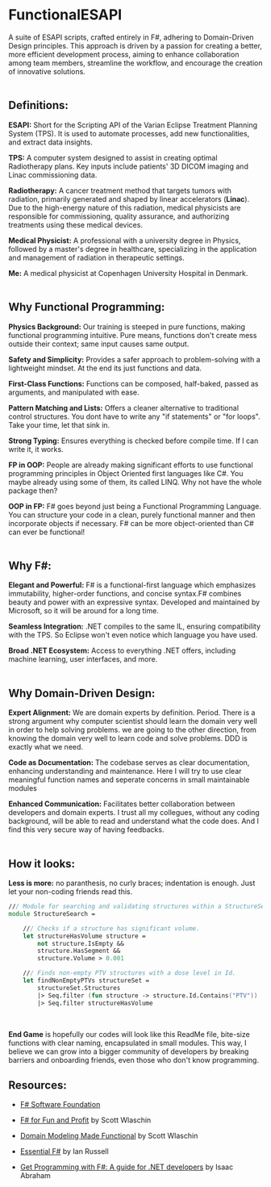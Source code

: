 # FunctionalESAPI

A suite of ESAPI scripts, crafted entirely in F#, adhering to Domain-Driven Design principles. This approach is driven by a passion for creating a better, more efficient development process, aiming to enhance collaboration among team members, streamline the workflow, and encourage the creation of innovative solutions.
<br><br>

## Definitions:

**ESAPI:** Short for the Scripting API of the Varian Eclipse Treatment Planning System (TPS). It is used to automate processes, add new functionalities, and extract data insights.

**TPS:** A computer system designed to assist in creating optimal Radiotherapy plans. Key inputs include patients' 3D DICOM imaging and Linac commissioning data.

**Radiotherapy:** A cancer treatment method that targets tumors with radiation, primarily generated and shaped by linear accelerators (**Linac**). Due to the high-energy nature of this radiation, medical physicists are responsible for commissioning, quality assurance, and authorizing treatments using these medical devices.

**Medical Physicist:** A professional with a university degree in Physics, followed by a master's degree in healthcare, specializing in the application and management of radiation in therapeutic settings.

**Me:** A medical physicist at Copenhagen University Hospital in Denmark. 
<br><br>

## Why Functional Programming:

**Physics Background:** Our training is steeped in pure functions, making functional programming intuitive. Pure means, functions don't create mess outside their context; same input causes same output. 

**Safety and Simplicity:** Provides a safer approach to problem-solving with a lightweight mindset. At the end its just functions and data.

**First-Class Functions:** Functions can be composed, half-baked, passed as arguments, and manipulated with ease.

**Pattern Matching and Lists:** Offers a cleaner alternative to traditional control structures. You dont have to write any "if statements" or "for loops". Take your time, let that sink in. 

**Strong Typing:** Ensures everything is checked before compile time. If I can write it, it works.

**FP in OOP:** People are already making significant efforts to use functional programming principles in Object Oriented first languages like C#. You maybe already using some of them, its called LINQ. Why not have the whole package then?

**OOP in FP:** F# goes beyond just being a Functional Programming Language. You can structure your code in a clean, purely functional manner and then incorporate objects if necessary. F# can be more object-oriented than C# can ever be functional!
<br><br>

## Why F#:

**Elegant and Powerful:** F# is a functional-first language which emphasizes immutability, higher-order functions, and concise syntax.F# combines beauty and power with an expressive syntax. Developed and maintained by Microsoft, so it will be around for a long time.

**Seamless Integration:** .NET compiles to the same IL, ensuring compatibility with the TPS. So Eclipse won't even notice which language you have used.

**Broad .NET Ecosystem:** Access to everything .NET offers, including machine learning, user interfaces, and more.
<br><br>

## Why Domain-Driven Design:

**Expert Alignment:** We are domain experts by definition. Period. There is a strong argument why computer scientist should learn the domain very well in order to help solving problems. we are going to the other direction, from knowing the domain very well to learn code and solve problems. DDD is exactly what we need.

**Code as Documentation:** The codebase serves as clear documentation, enhancing understanding and maintenance. Here I will try to use clear meaningful function names and seperate concerns in small maintainable modules

**Enhanced Communication:** Facilitates better collaboration between developers and domain experts. I trust all my collegues, without any coding background, will be able to read and understand what the code does. And I find this very secure way of having feedbacks.
<br><br> 

## How it looks:

**Less is more:** no paranthesis, no curly braces; indentation is enough. Just let your non-coding friends read this. 

```fsharp
/// Module for searching and validating structures within a StructureSet.
module StructureSearch =

    /// Checks if a structure has significant volume.
    let structureHasVolume structure = 
        not structure.IsEmpty && 
        structure.HasSegment &&
        structure.Volume > 0.001

    /// Finds non-empty PTV structures with a dose level in Id.
    let findNonEmptyPTVs structureSet =
        structureSet.Structures
        |> Seq.filter (fun structure -> structure.Id.Contains("PTV"))
        |> Seq.filter structureHasVolume
```
<br>

**End Game** is hopefully our codes will look like this ReadMe file, bite-size functions with clear naming, encapsulated in small modules. This way, I believe we can grow into a bigger community of developers by breaking barriers and onboarding friends, even those who don't know programming.
<br> 

## Resources:

- [F# Software Foundation](https://fsharp.org/)

- [F# for Fun and Profit](https://fsharpforfunandprofit.com/) by Scott Wlaschin

- [Domain Modeling Made Functional](https://pragprog.com/titles/swdddf/domain-modeling-made-functional/) by Scott Wlaschin

- [Essential F#](https://leanpub.com/essential-fsharp) by Ian Russell

- [Get Programming with F#: A guide for .NET developers](https://www.manning.com/books/get-programming-with-f-sharp) by Isaac Abraham

